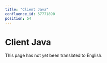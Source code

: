 ```yaml
---
title: "Client Java"
confluence_id: 57771890
position: 54
---
```

# Client Java


This page has not yet been translated to English.

